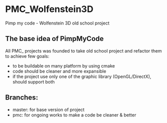 # PMC_Wolfenstein3D
Pimp my code - Wolfenstein 3D old school project

## The base idea of PimpMyCode
All PMC_ projects was founded to take old school project and refactor them to achieve few goals:
 - to be buildable on many platform by using cmake
 - code should be cleaner and more expansible
 - if the project use only one of the graphic library (OpenGL/DirectX), should support both

## Branches:
 - master: for base version of project
 - pmc: for ongoing works to make a code be cleaner & better
